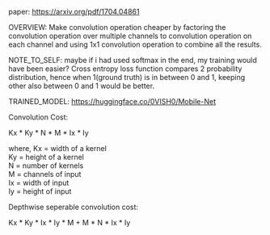 paper: https://arxiv.org/pdf/1704.04861

OVERVIEW:
Make convolution operation cheaper by factoring the convolution operation over multiple channels to convolution operation on each channel and using 1x1 convolution operation to combine all the results.

NOTE_TO_SELF:
maybe if i had used softmax in the end, my training would have been easier?
Cross entropy loss function compares 2 probability distribution, hence when 1(ground truth) is in between 0 and 1, keeping other also between 0 and 1 would be better.

TRAINED_MODEL: https://huggingface.co/0VISH0/Mobile-Net

Convolution Cost:

Kx * Ky * N * M * Ix * Iy

where, Kx = width of a kernel   <br>
       Ky = height of a kernel  <br>
       N  = number of kernels   <br>
       M  = channels of input   <br>
       Ix = width of input      <br>
       Iy = height of input

Depthwise seperable convolution cost:

Kx * Ky * Ix * Iy * M + M * N * Ix * Iy